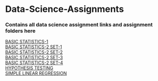 # Data-Science-Assignments
### Contains all data science assignment links and assignment folders here 
[BASIC STATISTICS-1](https://github.com/manognachowdary7/Basic-Statistics-1) <br>
[BASIC STATISTICS-2 SET-1](https://github.com/manognachowdary7/Basic-Statistics-2-SET-1) <br>
[BASIC STATISTICS-2 SET-2](https://github.com/manognachowdary7/Basic-Statistics-2-Set-2) <br>
[BASIC STATISTICS-2 SET-3](https://github.com/manognachowdary7/Basic-Statistics-2-Set-3) <br>
[BASIC STATISTICS-2 SET-4](https://github.com/manognachowdary7/Basic-Statistics-2-Set-4) <br>
[HYPOTHESIS TESTING](https://github.com/manognachowdary7/Hypothesis-Testing) <br>
[SIMPLE LINEAR REGRESSION](https://github.com/manognachowdary7/Simple-Linear-Regression) <br>

